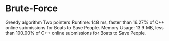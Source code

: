 # Brute-Force
Greedy algorithm
Two pointers
Runtime: 148 ms, faster than 16.27% of C++ online submissions for Boats to Save People.
Memory Usage: 13.9 MB, less than 100.00% of C++ online submissions for Boats to Save People.
